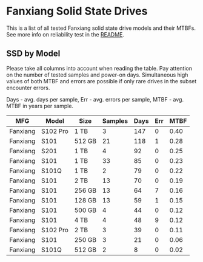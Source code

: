 Fanxiang Solid State Drives
===========================

This is a list of all tested Fanxiang solid state drive models and their MTBFs. See
more info on reliability test in the [README](https://github.com/linuxhw/SMART).

SSD by Model
------------

Please take all columns into account when reading the table. Pay attention on the
number of tested samples and power-on days. Simultaneous high values of both MTBF
and errors are possible if only rare drives in the subset encounter errors.

Days - avg. days per sample,
Err  - avg. errors per sample,
MTBF - avg. MTBF in years per sample.

| MFG       | Model              | Size   | Samples | Days  | Err   | MTBF |
|-----------|--------------------|--------|---------|-------|-------|------|
| Fanxiang  | S102 Pro           | 1 TB   | 3       | 147   | 0     | 0.40   |
| Fanxiang  | S101               | 512 GB | 21      | 118   | 1     | 0.28   |
| Fanxiang  | S201               | 1 TB   | 4       | 92    | 0     | 0.25   |
| Fanxiang  | S101               | 1 TB   | 33      | 85    | 0     | 0.23   |
| Fanxiang  | S101Q              | 1 TB   | 2       | 79    | 0     | 0.22   |
| Fanxiang  | S101               | 2 TB   | 13      | 70    | 0     | 0.19   |
| Fanxiang  | S101               | 256 GB | 13      | 64    | 7     | 0.16   |
| Fanxiang  | S101               | 128 GB | 13      | 59    | 1     | 0.15   |
| Fanxiang  | S101               | 500 GB | 4       | 44    | 0     | 0.12   |
| Fanxiang  | S101               | 4 TB   | 4       | 48    | 9     | 0.12   |
| Fanxiang  | S102 Pro           | 2 TB   | 3       | 39    | 0     | 0.11   |
| Fanxiang  | S101               | 250 GB | 3       | 21    | 0     | 0.06   |
| Fanxiang  | S101Q              | 512 GB | 2       | 8     | 0     | 0.02   |
